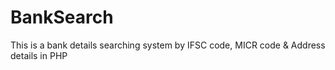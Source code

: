 # BankSearch
This is a bank details searching system by IFSC code, MICR code &amp; Address details in PHP
